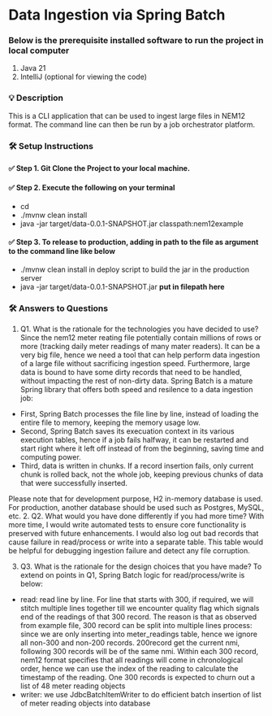 # Data Ingestion via Spring Batch

### Below is the prerequisite installed software to run the project in local computer
1. Java 21
2. IntelliJ (optional for viewing the code)

### 💡 Description
This is a CLI application that can be used to ingest large files in NEM12 format. The command line can then be run by a job orchestrator platform.

### 🛠️ Setup Instructions
#### ✅ Step 1. Git Clone the Project to your local machine.
#### ✅ Step 2. Execute the following on your terminal
- cd <repo-folder-in-your-local>
- ./mvnw clean install 
- java -jar target/data-0.0.1-SNAPSHOT.jar classpath:nem12example
#### ✅ Step 3. To release to production, adding in path to the file as argument to the command line like below
- ./mvnw clean install in deploy script to build the jar in the production server
- java -jar target/data-0.0.1-SNAPSHOT.jar **put in filepath here**

### 🛠️ Answers to Questions
1. Q1. What is the rationale for the technologies you have decided to use?
Since the nem12 meter reating file potentially contain millions of rows or more (tracking daily meter readings of many mater readers). It can be a very big file, hence we need a tool that
can help perform data ingestion of a large file without sacrificing ingestion speed. Furthermore, large data is bound to have some dirty records
that need to be handled, without impacting the rest of non-dirty data.
Spring Batch is a mature Spring library that offers both speed and resilence to a data ingestion job:
- First, Spring Batch processes the file line by line, instead of loading the entire file to memory, keeping the memory
usage low.
- Second, Spring Batch saves its execuation context in its various execution tables, hence if a job fails halfway, 
it can be restarted and start right where it left off instead of from the beginning, saving time and computing power.
- Third, data is written in chunks. If a record insertion fails, only current chunk is rolled back, not the whole job,
keeping previous chunks of data that were successfully inserted.

Please note that for development purpose, H2 in-memory database is used. For production, another database should be used such as Postgres, MySQL, etc.
2. Q2. What would you have done differently if you had more time?
With more time, I would write automated tests to ensure core functionality is preserved with future enhancements.
I would also log out bad records that cause failure in read/process or write into a separate table. This table would be helpful for
debugging ingestion failure and detect any file corruption.

3. Q3. What is the rationale for the design choices that you have made?
To extend on points in Q1, Spring Batch logic for read/process/write is below:
- read: read line by line. For line that starts with 300, if required, we will stitch multiple lines together 
till we encounter quality flag which signals end of the readings of that 300 record. The reason is that as observed from
example file, 300 record can be split into multiple lines
process: since we are only inserting into meter_readings table, hence we ignore all non-300 and non-200 records.
200record get the current nmi, following 300 records will be of the same nmi. Within each 300 record, nem12 format specifies that all readings 
will come in chronological order, hence we can use the index of the reading to calculate the timestamp of the reading.
One 300 records is expected to churn out a list of 48 meter reading objects
- writer: we use JdbcBatchItemWriter to do efficient batch insertion of list of meter reading objects into database
